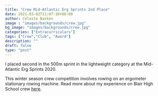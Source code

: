 ```yaml
---
title: "Crew Mid-Atlantic Erg Sprints 2nd Place"
date: 2021-03-02T11:07:10+06:00
author: Celeste Basken
image : "images/backgrounds/crew.jpg"
bg_image: "images/backgrounds/crew.jpg"
categories: ["Extracurriculars"]
tags: ["Crew","Club", "Award"]
description: ""
draft: false
type: "post"
---
```


I placed second in the 500m sprint in the lightweight category at the Mid-Atlantic Erg Sprints 2020. 

This winter season crew competition involves rowing on an ergometer stationary rowing machine. Read more about my experience on Blair High School crew [here](https://celestebasken.com/crew/).